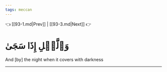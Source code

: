 ```yaml
---
tags: meccan
---
```


👈 [[93-1.md|Prev]] | [[93-3.md|Next]] 👉

# وَٱلَّيۡلِ إِذَا سَجَىٰ

And [by] the night when it covers with darkness

---

